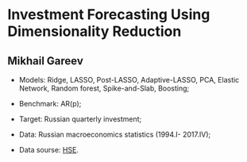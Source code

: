 # Investment Forecasting Using Dimensionality Reduction
## Mikhail Gareev

- Models: Ridge, LASSO, Post-LASSO, Adaptive-LASSO, PCA, Elastic Network, Random forest, Spike-and-Slab, Boosting;

- Benchmark: AR(p);

- Target: Russian quarterly investment;

- Data: Russian macroeconomics statistics (1994.I- 2017.IV);

- Data sourse: [HSE](http://sophist.hse.ru).

